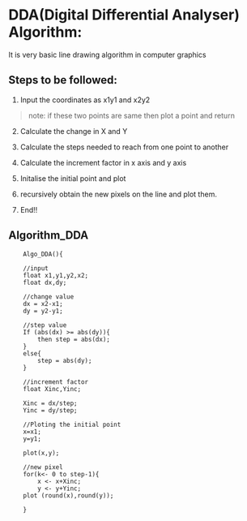 # DDA(Digital Differential Analyser) Algorithm:

It is very basic line drawing algorithm in computer graphics 

## Steps to be followed:

1. Input the coordinates as x1y1 and x2y2 
 > note: if these two points are same then plot a point and return

2. Calculate the change in X and Y

3. Calculate the steps needed to reach from one point to another

4. Calculate the increment factor in x axis and y axis

5. Initalise the initial point and plot

6. recursively obtain the new pixels on the line and plot them.

7. End!!

## Algorithm_DDA

```
	Algo_DDA(){

	//input 
	float x1,y1,y2,x2;	
	float dx,dy;

	//change value 
	dx = x2-x1;
	dy = y2-y1;
	
	//step value
	If (abs(dx) >= abs(dy)){ 
		then step = abs(dx);
	}
	else{
		step = abs(dy);
	}
	
	//increment factor
	float Xinc,Yinc;
	
	Xinc = dx/step;
	Yinc = dy/step;
		
	//Ploting the initial point
	x=x1;
	y=y1;
	
	plot(x,y);
	
	//new pixel 
	for(k<- 0 to step-1){
		x <- x+Xinc;
		y <- y+Yinc;
	plot (round(x),round(y));

	}


```